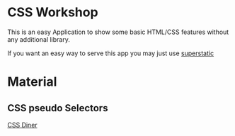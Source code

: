 # CSS Workshop

This is an easy Application to show some basic HTML/CSS features without any additional library.

If you want an easy way to serve this app you may just use [superstatic](https://www.npmjs.com/package/superstatic)

# Material
## CSS pseudo Selectors
[CSS Diner](http://flukeout.github.io/)
